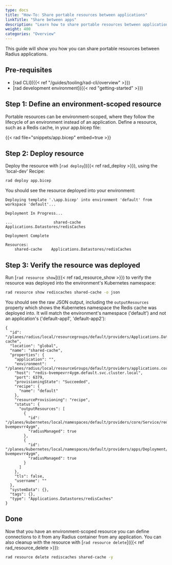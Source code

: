 ```yaml
---
type: docs
title: "How-To: Share portable resources between applications"
linkTitle: "Share between apps"
description: "Learn how to share portable resources between applications"
weight: 400
categories: "Overview"
---
```


This guide will show you how you can share portable resources between Radius applications.

## Pre-requisites

- [rad CLI]({{< ref "/guides/tooling/rad-cli/overview" >}})
- [rad development environment]({{< red "getting-started" >}})

## Step 1: Define an environment-scoped resource

Portable resources can be environment-scoped, where they follow the lifecycle of an environment instead of an application. Define a resource, such as a Redis cache, in your app.bicep file:

{{< rad file="snippets/app.bicep" embed=true >}}

## Step 2: Deploy resource

Deploy the resource with [`rad deploy`]({{< ref rad_deploy >}}), using the 'local-dev' Recipe:

```bash
rad deploy app.bicep
```

You should see the resource deployed into your environment:

```Building .\app.bicep...
Deploying template '.\app.bicep' into environment 'default' from workspace 'default'...

Deployment In Progress...

...                  shared-cache    Applications.Datastores/redisCaches

Deployment Complete

Resources:
    shared-cache    Applications.Datastores/redisCaches
```

## Step 3: Verify the resource was deployed

Run [`rad resource show`]({{< ref rad_resource_show >}}) to verify the resource was deployed into the environment's Kubernetes namespace:

```bash
rad resource show rediscaches shared-cache -o json
```

You should see the raw JSON output, including the `outputResources` property which shows the Kubernetes namespace the Redis cache was deployed into. It will match the environment's namespace ('default') and not an application's ('default-app1', 'default-app2'):

```
{
  "id": "/planes/radius/local/resourcegroups/default/providers/Applications.Datastores/redisCaches/shared-cache",
  "location": "global",
  "name": "shared-cache",
  "properties": {
    "application": "",
    "environment": "/planes/radius/local/resourceGroups/default/providers/applications.core/environments/default",
    "host": "redis-bvempevrr4ygm.default.svc.cluster.local",
    "port": 6379,
    "provisioningState": "Succeeded",
    "recipe": {
      "name": "default"
    },
    "resourceProvisioning": "recipe",
    "status": {
      "outputResources": [
        {
          "id": "/planes/kubernetes/local/namespaces/default/providers/core/Service/redis-bvempevrr4ygm",
          "radiusManaged": true
        },
        {
          "id": "/planes/kubernetes/local/namespaces/default/providers/apps/Deployment/redis-bvempevrr4ygm",
          "radiusManaged": true
        }
      ]
    },
    "tls": false,
    "username": ""
  },
  "systemData": {},
  "tags": {},
  "type": "Applications.Datastores/redisCaches"
}
```

## Done

Now that you have an environment-scoped resource you can define connections to it from any Radius container from any application. You can also cleanup with the resource with [`rad resource delete`]({{< ref rad_resource_delete >}}):

```bash
rad resource delete rediscaches shared-cache -y
```

